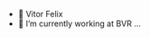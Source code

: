 - 👋 Vitor Felix
- 💼 I’m currently working at BVR ...

<!---
vfelix03/vfelix03 is a ✨ special ✨ repository because its `README.md` (this file) appears on your GitHub profile.
You can click the Preview link to take a look at your changes.
--->
